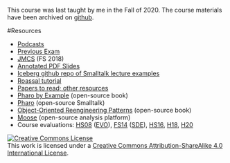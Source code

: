 This course was last taught by me in the Fall of 2020. The course materials have been archived on [github](https://github.com/onierstrasz/course-software-modeling-and-analysis).

#Resources

-  [Podcasts](https://tube.switch.ch/channels/45e44e12)
-  [Previous Exam](%assets_url%/download/lectures/sma-exercises/ExamDecember2018.pdf)
-  [JMCS](http://mcs.unibnf.ch/program/courses-timetable/courses/software-modeling-and-analysis-0) (FS 2018)
-  [Annotated PDF Slides](%assets_url%/download/lectures/sma/)
-  [Iceberg github repo of Smalltalk lecture examples](https://github.com/onierstrasz/sma-examples)
-  [Roassal tutorial](%assets_url%/download/lectures/sma-exercises/Assignment-06-Tutorial.pdf)
-  [Papers to read; other resources](%base_url%/teaching/archive/sde/sde-resources)
-  [Pharo by Example](http://PharoByExample.org) (open-source book)
-  [Pharo](http://pharo.org/) (open-source Smalltalk)
-  [Object-Oriented Reengineering Patterns](%assets_url%/download/oorp/) (open-source book)
-  [Moose](http://www.moosetechnology.org/) (open-source analysis platform)
-  Course evaluations: [HS08](%assets_url%/download/evaluations/HS08_09-08_W7084_Software_Evolution.pdf) ([EVO](%base_url%/teaching/archive/evo)), [FS14](%assets_url%/download/evaluations/HS14-14H_7135_Software_Design_and_Evolution.pdf) ([SDE](%base_url%/teaching/archive/sde)), [HS16](%assets_url%/download/evaluations/HS16-Software_Modeling_and_Analysis.pdf), [H18](/download/evaluations/HS18-Software_Modeling_and_Analysis.pdf), [H20](/download/evaluations/HS20-Software_Modeling_and_Analysis_(422739).pdf)


<a rel="license" href="http://creativecommons.org/licenses/by-sa/4.0/"><img alt="Creative Commons License" style="border-width:0" src="https://licensebuttons.net/l/by-sa/3.0/88x31.png" /></a><br />This work is licensed under a <a rel="license" href="http://creativecommons.org/licenses/by-sa/4.0/">Creative Commons Attribution-ShareAlike 4.0 International License</a>.
